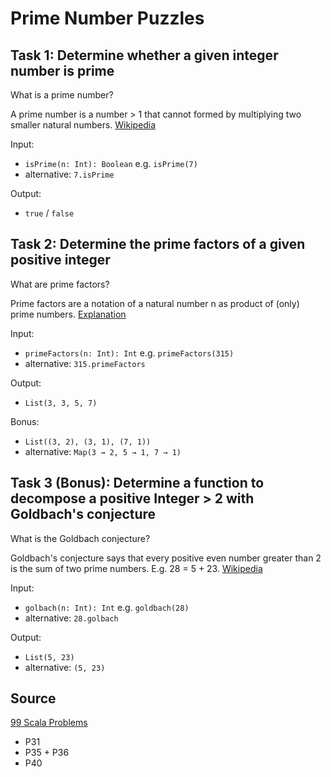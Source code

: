 # Prime Number Puzzles

## Task 1: Determine whether  a given integer number is prime
What is a prime number?

A prime number is a number > 1 that cannot formed by multiplying two smaller natural numbers. [Wikipedia](https://en.wikipedia.org/wiki/Prime_number)

Input:
* `isPrime(n: Int): Boolean` e.g. `isPrime(7)`
* alternative: `7.isPrime`

Output:
* `true` / `false`

## Task 2: Determine the prime factors of a given positive integer
What are prime factors?

Prime factors are a notation of a natural number n as product of (only) prime numbers. [Explanation](https://www.mathsisfun.com/prime-factorization.html)

Input:
* `primeFactors(n: Int): Int` e.g. `primeFactors(315)`
* alternative: `315.primeFactors`

Output:
* `List(3, 3, 5, 7)`

Bonus:
* `List((3, 2), (3, 1), (7, 1))`
* alternative: `Map(3 → 2, 5 → 1, 7 → 1)`

## Task 3 (Bonus): Determine a function to decompose a positive Integer > 2 with Goldbach's conjecture
What is the Goldbach conjecture?

Goldbach's conjecture says that every positive even number greater than 2 is the sum of two prime numbers. E.g. 28 = 5 + 23. [Wikipedia](https://en.wikipedia.org/wiki/Goldbach%27s_conjecture)

Input:
* `golbach(n: Int): Int` e.g. `goldbach(28)`
* alternative: `28.golbach`

Output:
* `List(5, 23)`
* alternative: `(5, 23)`

## Source
[99 Scala Problems](http://aperiodic.net/phil/scala/s-99/)
* P31
* P35 + P36
* P40